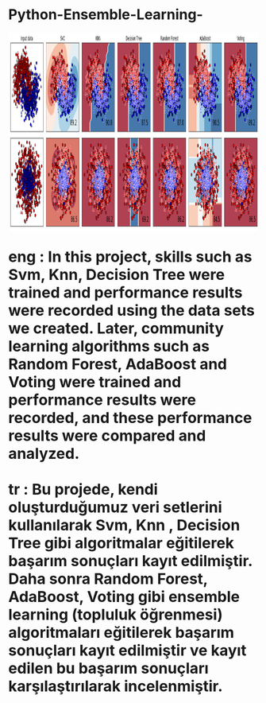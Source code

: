 # Python-Ensemble-Learning-

<img src = "ensemble_learning.png"  height=400 ></img></br>

<strong>
  
<p style = "font-size:30px">
eng : In this project, skills such as Svm, Knn, Decision Tree were trained and performance results were recorded using the data sets we created. Later, community learning algorithms such as Random Forest, AdaBoost and Voting were trained and performance results were recorded, and these performance results were compared and analyzed. </br> </br>
tr : Bu projede, kendi oluşturduğumuz veri setlerini kullanılarak  Svm, Knn , Decision Tree gibi algoritmalar eğitilerek başarım sonuçları kayıt edilmiştir. Daha sonra Random Forest, AdaBoost, Voting gibi ensemble learning (topluluk öğrenmesi) algoritmaları eğitilerek başarım sonuçları kayıt edilmiştir ve kayıt edilen bu başarım sonuçları karşılaştırılarak incelenmiştir. 
</p>

</strong>
